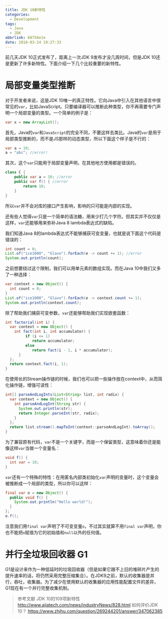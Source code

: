 ```yaml
---
title: JDK 10新特性
categories:
  - Development
tags:
  - Java
  - JDK
abbrlink: 68756e1e
date: 2018-03-24 19:27:33
---
```



前几天JDK 10正式发布了，距离上一次JDK 9发布才没几周时间，但是JDK 10还是更新了许多新特性。下面介绍一下几个比较重要的新特性。

# 局部变量类型推断

对于开发者来说，这是JDK 10唯一的真正特性。它向Java中引入在其他语言中很常见的`var`，比如JavaScript。只要编译器可以推断此种类型，你不再需要专门声明一个局部变量的类型。一个简单的例子是：

```java
var x = new ArrayList();
```

<!-- more -->

首先，Java的`var`和`JavaScript`的完全不同，不要这样去类比。Java的`var`是用于局部类型推断的，而不是JS那样的动态类型，所以下面这个样子是不行的：

```java
var a = 10;
a = "abc"; //error!
```

其次，这个`var`只能用于局部变量声明，在其他地方使用都是错误的。

```java
class C {
    public var a = 10; //error
    public var f() { //error
        return 10;
    }
}
```

所以`var`并不会对库的接口产生影响，影响的只可能是内部的实现。

还有些人觉得`var`只是一个简单的语法糖，用来少打几个字符。但其实并不仅仅是这样，`var`还能够用来弥补Java 8 lambda表达式的缺陷。

我们知道Java 8的lambda表达式不能够捕获可变变量，也就是说下面这个代码是错误的：

```java
int count = 0;
List.of("ice1000", "Glavo").forEach(e -> count += 1); //error
System.out.println(count);
```

之前想要绕过这个限制，我们可以用单元素的数组实现。而在Java 10中我们又多了一种选择：

```java
var context = new Object() {
  int count = 0;
}
List.of("ice1000", "Glavo").forEach(e -> context.count += 1);
System.out.println(context.count);
```

除了帮助我们捕获可变参数，`var`还能够帮助我们实现嵌套函数：

```java
int factorial(int i) {
  var context = new Object() {
    int fact(int i, int accumulator) {
         if (i <= 1)
            return accumulator;
         else
            return fact(i - 1, i * accumulator);
      }
  };
  return context.fact(i, 1);
}
```

在使用长的Stream操作链的时候，我们也可以把一些操作放在context中，从而简化操作链，增强可读性：

```java
int[] parseAndLogInts(List<String> list, int radix) {
  var context = new Object() {
    int parseAndLogInt(String str) {
      System.out.println(str);
      return Integer.parseInt(str, radix);
    }
  };
  return list.stream().mapToInt(context::parseAndLogInt).toArray();
}
```

为了兼容原有代码，`var`不是一个关键字，而是一个保留类型，这意味着你还是能像这样`var`当做一个变量名：

```java
void f() {
  int var = 10;
}
```

`var`还有一个特殊的特性：在用匿名内部类初始化`var`声明的变量时，这个变量会被推断成一个局部的类型，所以你可以这样：

```java
final var o = new Object() {
  public void f() {
    System.out.println("Hello world!");
  }
};
o.f();
```

注意我们用`final var`声明了不可变变量`o`，不过其实就算不用`final var`声明，你也不能把`o`赋值为它的初始值和`null`以外的任何值。

# 并行全垃圾回收器 G1

G1是设计来作为一种低延时的垃圾回收器（但是如果它跟不上旧的堆碎片产生的提升速率的话，将仍然采用完整压缩集合）。在JDK9之前，默认的收集器是并行，吞吐，收集器。为了减少在使用默认的收集器的应用性能配置文件的差异，G1现在有一个并行完整收集机制。

> 参考文献
> JDK 10的109项新特性 http://www.ajiatech.com/news/industryNews/828.html
> 如何评价JDK 10？ https://www.zhihu.com/question/269244201/answer/347062385

